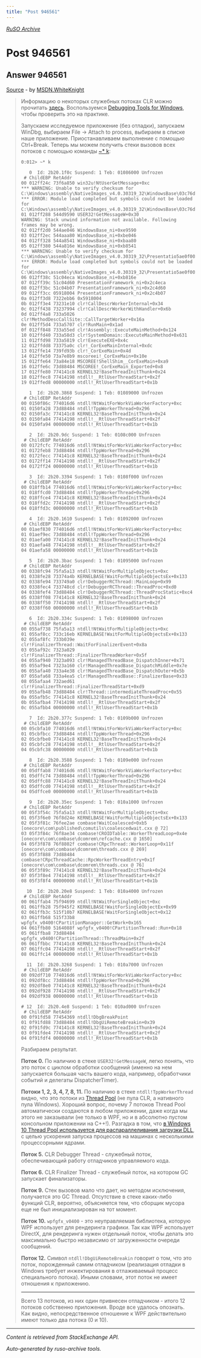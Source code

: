```yaml
---
title: "Post 946561"
---
```

<p><i><a href="https://github.com/MSDN-WhiteKnight/ruso-archive/">RuSO Archive</a></i></p>
<h1>Post 946561</h1>
<h2>Answer 946561</h2>
<p><a href="https://ru.stackoverflow.com/a/946561/">Source</a> - by <a href="https://ru.stackoverflow.com/users/240512/msdn-whiteknight">MSDN.WhiteKnight</a></p>
<blockquote>
<p>Информацию о некоторых служебных потоках CLR можно прочитать <a href="https://github.com/dotnet/coreclr/blob/master/Documentation/botr/threading.md" rel="noreferrer">здесь</a>. Воспользуемся <a href="https://docs.microsoft.com/en-us/windows-hardware/drivers/debugger/" rel="noreferrer">Debugging Tools for Windows</a>, чтобы проверить это на практике.</p>

<p>Запускаем исследуемое приложение (без отладки), запускаем WinDbg, выбираем File -> Attach to process, выбираем в списке наше приложение. Приостанавливаем выполнение с помощью Ctrl+Break. Теперь мы можем получить стеки вызовов всех потоков с помощью команды <a href="https://docs.microsoft.com/en-us/windows-hardware/drivers/debugger/k--kb--kc--kd--kp--kp--kv--display-stack-backtrace-" rel="noreferrer">~* k</a>:</p>

<pre class="lang-none prettyprint-override"><code>0:012&gt; ~* k

   0  Id: 2b20.1f0c Suspend: 1 Teb: 01086000 Unfrozen
 # ChildEBP RetAddr  
00 012ff24c 73f6a850 win32u!NtUserGetMessage+0xc
*** WARNING: Unable to verify checksum for C:\Windows\assembly\NativeImages_v4.0.30319_32\WindowsBase\03c76d7ce2fb4e82a604311437d4c78e\WindowsBase.ni.dll
*** ERROR: Module load completed but symbols could not be loaded for C:\Windows\assembly\NativeImages_v4.0.30319_32\WindowsBase\03c76d7ce2fb4e82a604311437d4c78e\WindowsBase.ni.dll
01 012ff288 544d9590 USER32!GetMessageW+0x30
WARNING: Stack unwind information not available. Following frames may be wrong.
02 012ff2d0 544ae046 WindowsBase_ni+0xe9590
03 012ff2ec 544aaa80 WindowsBase_ni+0xbe046
04 012ff328 544a8541 WindowsBase_ni+0xbaa80
05 012ff380 544a816e WindowsBase_ni+0xb8541
*** WARNING: Unable to verify checksum for C:\Windows\assembly\NativeImages_v4.0.30319_32\Presentatio5ae0f00f#\1ffa8aee628840413da5d86076124375\PresentationFramework.ni.dll
*** ERROR: Module load completed but symbols could not be loaded for C:\Windows\assembly\NativeImages_v4.0.30319_32\Presentatio5ae0f00f#\1ffa8aee628840413da5d86076124375\PresentationFramework.ni.dll
06 012ff38c 51c04eca WindowsBase_ni+0xb816e
07 012ff39c 51c04d60 PresentationFramework_ni+0x2c4eca
08 012ff3bc 51c04b07 PresentationFramework_ni+0x2c4d60
09 012ff3cc 05918004 PresentationFramework_ni+0x2c4b07
0a 012ff3d8 7322ebb6 0x5918004
0b 012ff3e4 73231e10 clr!CallDescrWorkerInternal+0x34
0c 012ff438 73237994 clr!CallDescrWorkerWithHandler+0x6b
0d 012ff4a8 733a5026 clr!MethodDescCallSite::CallTargetWorker+0x16a
0e 012ff5d4 733a5707 clr!RunMain+0x1ad
0f 012ff848 733a55ed clr!Assembly::ExecuteMainMethod+0x124
10 012ffd40 733a58d3 clr!SystemDomain::ExecuteMainMethod+0x631
11 012ffd98 733a5819 clr!ExecuteEXE+0x4c
12 012ffdd8 73375a0c clr!_CorExeMainInternal+0xdc
13 012ffe14 739fd93b clr!_CorExeMain+0x4d
14 012ffe50 73a7e8b9 mscoreei!_CorExeMain+0x10e
15 012ffe64 73a84e18 MSCOREE!ShellShim__CorExeMain+0xa9
16 012ffe6c 73d88484 MSCOREE!_CorExeMain_Exported+0x8
17 012ffe80 774141c8 KERNEL32!BaseThreadInitThunk+0x24
18 012ffec8 77414198 ntdll!__RtlUserThreadStart+0x2f
19 012ffed8 00000000 ntdll!_RtlUserThreadStart+0x1b

   1  Id: 2b20.3868 Suspend: 1 Teb: 01089000 Unfrozen
 # ChildEBP RetAddr  
00 0150f86c 774016d6 ntdll!NtWaitForWorkViaWorkerFactory+0xc
01 0150fa28 73d88484 ntdll!TppWorkerThread+0x296
02 0150fa3c 774141c8 KERNEL32!BaseThreadInitThunk+0x24
03 0150fa84 77414198 ntdll!__RtlUserThreadStart+0x2f
04 0150fa94 00000000 ntdll!_RtlUserThreadStart+0x1b

   2  Id: 2b20.9dc Suspend: 1 Teb: 0108c000 Unfrozen
 # ChildEBP RetAddr  
00 0172fcfc 774016d6 ntdll!NtWaitForWorkViaWorkerFactory+0xc
01 0172feb8 73d88484 ntdll!TppWorkerThread+0x296
02 0172fecc 774141c8 KERNEL32!BaseThreadInitThunk+0x24
03 0172ff14 77414198 ntdll!__RtlUserThreadStart+0x2f
04 0172ff24 00000000 ntdll!_RtlUserThreadStart+0x1b

   3  Id: 2b20.3394 Suspend: 1 Teb: 0108f000 Unfrozen
 # ChildEBP RetAddr  
00 018ffb14 774016d6 ntdll!NtWaitForWorkViaWorkerFactory+0xc
01 018ffcd0 73d88484 ntdll!TppWorkerThread+0x296
02 018ffce4 774141c8 KERNEL32!BaseThreadInitThunk+0x24
03 018ffd2c 77414198 ntdll!__RtlUserThreadStart+0x2f
04 018ffd3c 00000000 ntdll!_RtlUserThreadStart+0x1b

   4  Id: 2b20.1610 Suspend: 1 Teb: 01092000 Unfrozen
 # ChildEBP RetAddr  
00 01aef830 774016d6 ntdll!NtWaitForWorkViaWorkerFactory+0xc
01 01aef9ec 73d88484 ntdll!TppWorkerThread+0x296
02 01aefa00 774141c8 KERNEL32!BaseThreadInitThunk+0x24
03 01aefa48 77414198 ntdll!__RtlUserThreadStart+0x2f
04 01aefa58 00000000 ntdll!_RtlUserThreadStart+0x1b

   5  Id: 2b20.3bac Suspend: 1 Teb: 01095000 Unfrozen
 # ChildEBP RetAddr  
00 0338fc94 75fa5a13 ntdll!NtWaitForMultipleObjects+0xc
01 0338fe28 73374a4b KERNELBASE!WaitForMultipleObjectsEx+0x133
02 0338fe94 733749a0 clr!DebuggerRCThread::MainLoop+0x99
03 0338fec4 733748cd clr!DebuggerRCThread::ThreadProc+0xd0
04 0338fef4 73d88484 clr!DebuggerRCThread::ThreadProcStatic+0xc4
05 0338ff08 774141c8 KERNEL32!BaseThreadInitThunk+0x24
06 0338ff50 77414198 ntdll!__RtlUserThreadStart+0x2f
07 0338ff60 00000000 ntdll!_RtlUserThreadStart+0x1b

   6  Id: 2b20.334c Suspend: 1 Teb: 01098000 Unfrozen
 # ChildEBP RetAddr  
00 055af738 75fa5a13 ntdll!NtWaitForMultipleObjects+0xc
01 055af8cc 733c16eb KERNELBASE!WaitForMultipleObjectsEx+0x133
02 055af8fc 733b039e clr!FinalizerThread::WaitForFinalizerEvent+0x8a
03 055af92c 7323a029 clr!FinalizerThread::FinalizerThreadWorker+0x5f
04 055af940 7323a093 clr!ManagedThreadBase_DispatchInner+0x71
05 055af9e4 7323a160 clr!ManagedThreadBase_DispatchMiddle+0x7e
06 055afa40 733a4e38 clr!ManagedThreadBase_DispatchOuter+0x5b
07 055afa68 733a4ea5 clr!ManagedThreadBase::FinalizerBase+0x33
08 055afaa4 732aed61 clr!FinalizerThread::FinalizerThreadStart+0xd9
09 055afb48 73d88484 clr!Thread::intermediateThreadProc+0x55
0a 055afb5c 774141c8 KERNEL32!BaseThreadInitThunk+0x24
0b 055afba4 77414198 ntdll!__RtlUserThreadStart+0x2f
0c 055afbb4 00000000 ntdll!_RtlUserThreadStart+0x1b

   7  Id: 2b20.377c Suspend: 1 Teb: 0109b000 Unfrozen
 # ChildEBP RetAddr  
00 05cbfa10 774016d6 ntdll!NtWaitForWorkViaWorkerFactory+0xc
01 05cbfbcc 73d88484 ntdll!TppWorkerThread+0x296
02 05cbfbe0 774141c8 KERNEL32!BaseThreadInitThunk+0x24
03 05cbfc28 77414198 ntdll!__RtlUserThreadStart+0x2f
04 05cbfc38 00000000 ntdll!_RtlUserThreadStart+0x1b

   8  Id: 2b20.3588 Suspend: 1 Teb: 0109e000 Unfrozen
 # ChildEBP RetAddr  
00 05dffab8 774016d6 ntdll!NtWaitForWorkViaWorkerFactory+0xc
01 05dffc74 73d88484 ntdll!TppWorkerThread+0x296
02 05dffc88 774141c8 KERNEL32!BaseThreadInitThunk+0x24
03 05dffcd0 77414198 ntdll!__RtlUserThreadStart+0x2f
04 05dffce0 00000000 ntdll!_RtlUserThreadStart+0x1b

   9  Id: 2b20.35ec Suspend: 1 Teb: 010a1000 Unfrozen
 # ChildEBP RetAddr  
00 05f3f54c 75fa5a13 ntdll!NtWaitForMultipleObjects+0xc
01 05f3f6e0 76f8d24e KERNELBASE!WaitForMultipleObjectsEx+0x133
02 05f3f81c 76fee2ae combase!WaitCoalesced+0xb5 [onecore\com\published\comutils\coalescedwait.cxx @ 72] 
03 05f3f84c 76f8ae34 combase!CROIDTable::WorkerThreadLoop+0x4e [onecore\com\combase\dcomrem\refcache.cxx @ 1650] 
04 05f3f878 76f8802f combase!CRpcThread::WorkerLoop+0x11f [onecore\com\combase\dcomrem\threads.cxx @ 269] 
05 05f3f888 73d88484 combase!CRpcThreadCache::RpcWorkerThreadEntry+0x1f [onecore\com\combase\dcomrem\threads.cxx @ 76] 
06 05f3f89c 774141c8 KERNEL32!BaseThreadInitThunk+0x24
07 05f3f8e4 77414198 ntdll!__RtlUserThreadStart+0x2f
08 05f3f8f4 00000000 ntdll!_RtlUserThreadStart+0x1b

  10  Id: 2b20.20e8 Suspend: 1 Teb: 010a4000 Unfrozen
 # ChildEBP RetAddr  
00 061ffab4 75f94699 ntdll!NtWaitForSingleObject+0xc
01 061ffb28 75f945f2 KERNELBASE!WaitForSingleObjectEx+0x99
02 061ffb3c 515f10b7 KERNELBASE!WaitForSingleObject+0x12
03 061ffb68 515f33b8 wpfgfx_v0400!CPartitionManager::GetWork+0x165
04 061ffb80 5164088f wpfgfx_v0400!CPartitionThread::Run+0x18
05 061ffba8 73d88484 wpfgfx_v0400!CPartitionThread::ThreadMain+0x2f
06 061ffbbc 774141c8 KERNEL32!BaseThreadInitThunk+0x24
07 061ffc04 77414198 ntdll!__RtlUserThreadStart+0x2f
08 061ffc14 00000000 ntdll!_RtlUserThreadStart+0x1b

  11  Id: 2b20.3268 Suspend: 1 Teb: 010a7000 Unfrozen
 # ChildEBP RetAddr  
00 092df710 774016d6 ntdll!NtWaitForWorkViaWorkerFactory+0xc
01 092df8cc 73d88484 ntdll!TppWorkerThread+0x296
02 092df8e0 774141c8 KERNEL32!BaseThreadInitThunk+0x24
03 092df928 77414198 ntdll!__RtlUserThreadStart+0x2f
04 092df938 00000000 ntdll!_RtlUserThreadStart+0x1b

# 12  Id: 2b20.4e8 Suspend: 1 Teb: 010ad000 Unfrozen
 # ChildEBP RetAddr  
00 0f91fd58 77454369 ntdll!DbgBreakPoint
01 0f91fd88 73d88484 ntdll!DbgUiRemoteBreakin+0x39
02 0f91fd9c 774141c8 KERNEL32!BaseThreadInitThunk+0x24
03 0f91fde4 77414198 ntdll!__RtlUserThreadStart+0x2f
04 0f91fdf4 00000000 ntdll!_RtlUserThreadStart+0x1b
</code></pre>

<p>Разбираем результат.</p>

<p><strong>Поток 0.</strong> По наличию в стеке <code>USER32!GetMessageW</code>, легко понять, что это поток с циклом обработки сообщений (именно на нем запускается большая часть вашего кода, например, обработчики событий и делегаты DispatcherTimer).</p>

<p><strong>Потоки 1, 2, 3, 4, 7, 8, 11.</strong>  По наличию в стеке <code>ntdll!TppWorkerThread</code> видно, что это потоки из <a href="https://www.microsoftpressstore.com/articles/article.aspx?p=2233328&amp;seqNum=6" rel="noreferrer">Thread Pool</a> (не пула CLR, а нативного пула Windows). Хороший вопрос, почему 7 потоков Thread Pool автоматически создаются в любом приложении, даже когда мы этого не заказывали (не только в WPF, но и в абсолютно пустом консольном приложении на С++!). Разгадка в том, что <a href="https://threatvector.cylance.com/en_us/home/windows-10-parallel-loading-breakdown.html" rel="noreferrer">в Windows 10 Thread Pool используется для распараллеливания загрузки DLL</a>, с целью ускорения запуска процессов на машинах с несколькими процессорными ядрами.</p>

<p><strong>Поток 5.</strong> CLR Debugger Thread - служебный поток, обеспечивающий работу отладчиков управляемого кода.</p>

<p><strong>Поток 6.</strong> CLR Finalizer Thread - служебный поток, на котором GC запускает финализаторы.</p>

<p><strong>Поток 9.</strong> Стек вызовов мало что дает, но методом исключения, получается это GC Thread. Отсутствие в стеке каких-либо функций CLR, вероятно, объясняется тем, что сборщик мусора еще не был инициализирован на тот момент.</p>

<p><strong>Поток 10.</strong> <code>wpfgfx_v0400</code> - это неуправляемая библиотека, которую WPF использует для рендеринга графики. Так как WPF использует DirectX, для рендеринга нужен отдельный поток, чтобы делать это максимально быстро независимо от загруженности очереди сообщений.</p>

<p><strong>Поток 12.</strong> Символ <code>ntdll!DbgUiRemoteBreakin</code> говорит о том, что это поток, порожденный самим отладчиком (реализация отладки в Windows требует инжектирования в отлаживаемый процесс специального потока). Иными словами, этот поток не имеет отношения к приложению.</p>

<hr>

<p>Всего 13 потоков, из них один привнесен отладчиком - итого 12 потоков собственно приложения. Вроде все удалось опознать. Как видно, непосредственное отношение к WPF действительно имеют только два потока (0 и 10).</p>

</blockquote>
<hr/>
<p><i>Content is retrieved from StackExchange API. </i></p>
<p><i>Auto-generated by ruso-archive tools. </i></p>
